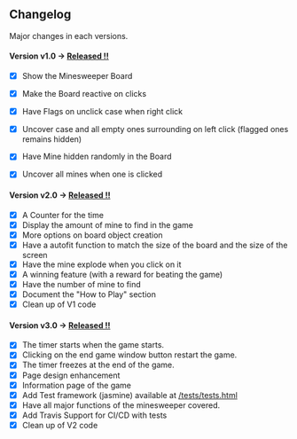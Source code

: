 ## Changelog

Major changes in each versions. 

#### Version v1.0 -> [Released !!](https://github.com/Sylhare/Minesweeper/releases/tag/v1.0) 

- [X] Show the Minesweeper Board
- [X] Make the Board reactive on clicks
- [X] Have Flags on unclick case when right click
- [X] Uncover case and all empty ones surrounding on left click (flagged ones remains hidden)
- [X] Have Mine hidden randomly in the Board
- [X] Uncover all mines when one is clicked


#### Version v2.0 -> [Released !!](https://github.com/Sylhare/Minesweeper/releases/tag/v2.0)

- [X] A Counter for the time
- [X] Display the amount of mine to find in the game
- [X] More options on board object creation
- [X] Have a autofit function to match the size of the board and the size of the screen 
- [X] Have the mine explode when you click on it
- [X] A winning feature (with a reward for beating the game)
- [X] Have the number of mine to find
- [X] Document the "How to Play" section
- [X] Clean up of V1 code

#### Version v3.0 -> [Released !!](https://github.com/Sylhare/Minesweeper/releases/tag/v3.0)

- [X] The timer starts when the game starts.
- [X] Clicking on the end game window button restart the game.
- [X] The timer freezes at the end of the game.
- [X] Page design enhancement
- [X] Information page of the game
- [X] Add Test framework (jasmine) available at [/tests/tests.html](https://sylhare.github.io/Minesweeper/tests/tests.html)
- [X] Have all major functions of the minesweeper covered.
- [X] Add Travis Support for CI/CD with tests
- [X] Clean up of V2 code
